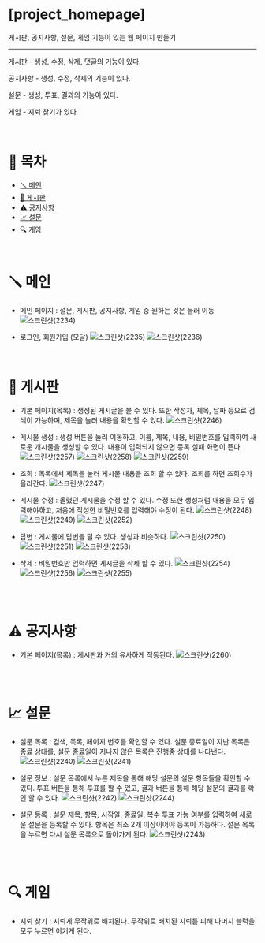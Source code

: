 # [project_homepage]

게시판, 공지사항, 설문, 게임 기능이 있는 웹 페이지 만들기

---

게시판 - 생성, 수정, 삭제, 댓글의 기능이 있다.

공지사항 - 생성, 수정, 삭제의 기능이 있다.

설문 - 생성, 투표, 결과의 기능이 있다.

게임 - 지뢰 찾기가 있다.

<br>

# 📖 목차

- [🪛 메인](#-메인)
- [🌈 게시판](#-게시판)
- [⚠️ 공지사항](#️-공지사항)
- [📈 설문](#-설문)
- [🔍 게임](#-게임)

<br>

# 🪛 메인
- 메인 페이지 : 설문, 게시판, 공지사항, 게임 중 원하는 것은 눌러 이동
![스크린샷(2234)](https://github.com/jsh111111/project_homepage/assets/103101458/cce5c308-d19f-4e8f-8fba-7a7c56dbab6d)

- 로그인, 회원가입 (모달)
![스크린샷(2235)](https://github.com/jsh111111/project_homepage/assets/103101458/45dbd1f8-72d0-4557-b643-4daef8780971)
![스크린샷(2236)](https://github.com/jsh111111/project_homepage/assets/103101458/def120b5-3c0d-4bd4-8cfd-1d70d323c05a)

<br>

# 🌈 게시판
- 기본 페이지(목록) : 생성된 게시글을 볼 수 있다. 또한 작성자, 제목, 날짜 등으로 검색이 가능하며, 제목을 눌러 내용을 확인할 수 있다.
![스크린샷(2246)](https://github.com/jsh111111/project_homepage/assets/103101458/2025282b-8fc7-4df3-9a9c-b97f91f76213)

- 게시물 생성 : 생성 버튼을 눌러 이동하고, 이름, 제목, 내용, 비밀번호를 입력하여 새로운 개시물을 생성할 수 있다. 내용이 입력되지 않으면 등록 실패 화면이 뜬다.
![스크린샷(2257)](https://github.com/jsh111111/project_homepage/assets/103101458/e52f80af-7eb3-4764-8202-bc139b3586fe)
![스크린샷(2258)](https://github.com/jsh111111/project_homepage/assets/103101458/3ba197fa-754c-4382-a864-4ed6c90d0514)
![스크린샷(2259)](https://github.com/jsh111111/project_homepage/assets/103101458/704fab2d-f631-49db-83c9-9a1cd0449858)

- 조회 : 목록에서 제목을 눌러 게시물 내용을 조회 할 수 있다. 조회를 하면 조회수가 올라간다.
![스크린샷(2247)](https://github.com/jsh111111/project_homepage/assets/103101458/26643297-8d2b-41b9-941a-ce7a57da047f)

- 게시물 수정 : 올렸던 게시물을 수정 할 수 있다. 수정 또한 생성처럼 내용을 모두 입력해야하고, 처음에 작성한 비밀번호를 입력해야 수정이 된다.
![스크린샷(2248)](https://github.com/jsh111111/project_homepage/assets/103101458/52a5ce65-b7ea-42e6-9389-84e83f2061be)
![스크린샷(2249)](https://github.com/jsh111111/project_homepage/assets/103101458/5232ed41-a9ab-4fc5-9c34-ca3219fa9e8d)
![스크린샷(2252)](https://github.com/jsh111111/project_homepage/assets/103101458/e2e1bcbf-d8f8-4ce3-ac7e-b11bd1c5e391)

- 답변 : 게시물에 답변을 달 수 있다. 생성과 비슷하다.
![스크린샷(2250)](https://github.com/jsh111111/project_homepage/assets/103101458/7752db36-4261-4e71-9ded-73452624bbbf)
![스크린샷(2251)](https://github.com/jsh111111/project_homepage/assets/103101458/6d886c08-216f-459b-9656-f67bcdac5ee9)
![스크린샷(2253)](https://github.com/jsh111111/project_homepage/assets/103101458/4152ba3c-24aa-473c-8007-3386a5fbe278)

- 삭제 : 비밀번호만 입력하면 게시글을 삭제 할 수 있다.
![스크린샷(2254)](https://github.com/jsh111111/project_homepage/assets/103101458/c1df11b4-c5f7-490d-8056-e19362421e79)
![스크린샷(2256)](https://github.com/jsh111111/project_homepage/assets/103101458/b5222286-11bb-4fcf-9021-4a21eaccf6d8)
![스크린샷(2255)](https://github.com/jsh111111/project_homepage/assets/103101458/422e66d7-6d8e-49b3-9e9e-21a5bab7e800)
 
<br>
<br>

# ⚠️ 공지사항

- 기본 페이지(목록) : 게시판과 거의 유사하게 작동된다.
![스크린샷(2260)](https://github.com/jsh111111/project_homepage/assets/103101458/6e3b75f7-3c73-422e-91d7-8f4344d13d78)

<br>
<br>

# 📈 설문

- 설문 목록 : 검색, 목록, 페이지 번호를 확인할 수 있다. 설문 종료일이 지난 목록은 종료 상태를, 설문 종료일이 지나지 않은 목록은 진행중 상태를 나타낸다.
![스크린샷(2240)](https://github.com/jsh111111/project_homepage/assets/103101458/6f1ca98e-a887-4079-92e5-91195a1169b3)
![스크린샷(2241)](https://github.com/jsh111111/project_homepage/assets/103101458/336fe9a2-120d-406a-91a9-89d3e1292917)

- 설문 정보 : 설문 목록에서 누른 제목을 통해 해당 설문의 설문 항목들을 확인할 수 있다. 투표 버튼을 통해 투표를 할 수 있고, 결과 버튼을 통해 해당 설문의 결과를 확인 할 수 있다.
![스크린샷(2242)](https://github.com/jsh111111/project_homepage/assets/103101458/a54a85b9-b3d7-4378-bca7-98452cc98066)
![스크린샷(2244)](https://github.com/jsh111111/project_homepage/assets/103101458/bce43e38-ba5f-4ed2-a003-608e7c8d2366)
 
- 설문 등록 : 설문 제목, 항목, 시작일, 종료일, 복수 투표 가능 여부를 입력하여 새로운 설문을 등록할 수 있다. 항목은 최소 2개 이상이어야 등록이 가능하다. 설문 목록을 누르면 다시 설문 목록으로 돌아가게 된다.
![스크린샷(2243)](https://github.com/jsh111111/project_homepage/assets/103101458/da74846e-4e3d-4ec9-a826-655b09957a44)
<br>
<br>

# 🔍 게임

- 지뢰 찾기 : 지뢰게 무작위로 배치된다. 무작위로 배치된 지뢰를 피해 나머지 블럭을 모두 누르면 이기게 된다.


<br>
